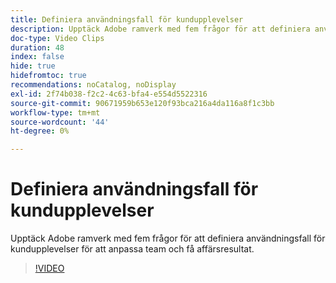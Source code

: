 ```yaml
---
title: Definiera användningsfall för kundupplevelser
description: Upptäck Adobe ramverk med fem frågor för att definiera användningsfall för kundupplevelser för att anpassa team och få affärsresultat.
doc-type: Video Clips
duration: 48
index: false
hide: true
hidefromtoc: true
recommendations: noCatalog, noDisplay
exl-id: 2f74b038-f2c2-4c63-bfa4-e554d5522316
source-git-commit: 90671959b653e120f93bca216a4da116a8f1c3bb
workflow-type: tm+mt
source-wordcount: '44'
ht-degree: 0%

---
```


# Definiera användningsfall för kundupplevelser

Upptäck Adobe ramverk med fem frågor för att definiera användningsfall för kundupplevelser för att anpassa team och få affärsresultat.

<!-- 85_S651_3442537_47_defining-customer-experience-use-cases -->
>[!VIDEO](https://video.tv.adobe.com/v/3459784/?learn=on&enablevpops=true&captions=swe)

